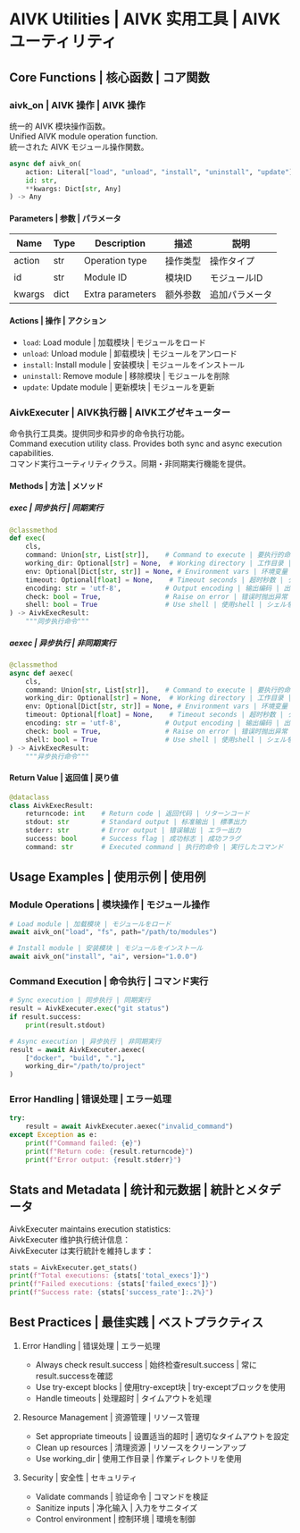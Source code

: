 # AIVK Utilities | AIVK 实用工具 | AIVK ユーティリティ

## Core Functions | 核心函数 | コア関数

### aivk_on | AIVK 操作 | AIVK 操作

统一的 AIVK 模块操作函数。  
Unified AIVK module operation function.  
統一された AIVK モジュール操作関数。

```python
async def aivk_on(
    action: Literal["load", "unload", "install", "uninstall", "update"],
    id: str,
    **kwargs: Dict[str, Any]
) -> Any
```

#### Parameters | 参数 | パラメータ

| Name | Type | Description | 描述 | 説明 |
|------|------|-------------|------|------|
| action | str | Operation type | 操作类型 | 操作タイプ |
| id | str | Module ID | 模块ID | モジュールID |
| kwargs | dict | Extra parameters | 额外参数 | 追加パラメータ |

#### Actions | 操作 | アクション

- `load`: Load module | 加载模块 | モジュールをロード
- `unload`: Unload module | 卸载模块 | モジュールをアンロード
- `install`: Install module | 安装模块 | モジュールをインストール
- `uninstall`: Remove module | 移除模块 | モジュールを削除
- `update`: Update module | 更新模块 | モジュールを更新

### AivkExecuter | AIVK执行器 | AIVKエグゼキューター

命令执行工具类。提供同步和异步的命令执行功能。  
Command execution utility class. Provides both sync and async execution capabilities.  
コマンド実行ユーティリティクラス。同期・非同期実行機能を提供。

#### Methods | 方法 | メソッド

##### exec | 同步执行 | 同期実行
```python
@classmethod
def exec(
    cls,
    command: Union[str, List[str]],    # Command to execute | 要执行的命令 | 実行するコマンド
    working_dir: Optional[str] = None,  # Working directory | 工作目录 | 作業ディレクトリ
    env: Optional[Dict[str, str]] = None, # Environment vars | 环境变量 | 環境変数
    timeout: Optional[float] = None,    # Timeout seconds | 超时秒数 | タイムアウト秒数
    encoding: str = 'utf-8',           # Output encoding | 输出编码 | 出力エンコーディング
    check: bool = True,                # Raise on error | 错误时抛出异常 | エラー時に例外を発生
    shell: bool = True                 # Use shell | 使用shell | シェルを使用
) -> AivkExecResult:
    """同步执行命令"""
```

##### aexec | 异步执行 | 非同期実行
```python
@classmethod
async def aexec(
    cls,
    command: Union[str, List[str]],    # Command to execute | 要执行的命令 | 実行するコマンド
    working_dir: Optional[str] = None,  # Working directory | 工作目录 | 作業ディレクトリ
    env: Optional[Dict[str, str]] = None, # Environment vars | 环境变量 | 環境変数
    timeout: Optional[float] = None,    # Timeout seconds | 超时秒数 | タイムアウト秒数
    encoding: str = 'utf-8',           # Output encoding | 输出编码 | 出力エンコーディング
    check: bool = True,                # Raise on error | 错误时抛出异常 | エラー時に例外を発生
    shell: bool = True                 # Use shell | 使用shell | シェルを使用
) -> AivkExecResult:
    """异步执行命令"""
```

#### Return Value | 返回值 | 戻り値

```python
@dataclass
class AivkExecResult:
    returncode: int    # Return code | 返回代码 | リターンコード
    stdout: str        # Standard output | 标准输出 | 標準出力
    stderr: str        # Error output | 错误输出 | エラー出力
    success: bool      # Success flag | 成功标志 | 成功フラグ
    command: str       # Executed command | 执行的命令 | 実行したコマンド
```

## Usage Examples | 使用示例 | 使用例

### Module Operations | 模块操作 | モジュール操作

```python
# Load module | 加载模块 | モジュールをロード
await aivk_on("load", "fs", path="/path/to/modules")

# Install module | 安装模块 | モジュールをインストール
await aivk_on("install", "ai", version="1.0.0")
```

### Command Execution | 命令执行 | コマンド実行

```python
# Sync execution | 同步执行 | 同期実行
result = AivkExecuter.exec("git status")
if result.success:
    print(result.stdout)

# Async execution | 异步执行 | 非同期実行
result = await AivkExecuter.aexec(
    ["docker", "build", "."],
    working_dir="/path/to/project"
)
```

### Error Handling | 错误处理 | エラー処理

```python
try:
    result = await AivkExecuter.aexec("invalid_command")
except Exception as e:
    print(f"Command failed: {e}")
    print(f"Return code: {result.returncode}")
    print(f"Error output: {result.stderr}")
```

## Stats and Metadata | 统计和元数据 | 統計とメタデータ

AivkExecuter maintains execution statistics:  
AivkExecuter 维护执行统计信息：  
AivkExecuter は実行統計を維持します：

```python
stats = AivkExecuter.get_stats()
print(f"Total executions: {stats['total_execs']}")
print(f"Failed executions: {stats['failed_execs']}")
print(f"Success rate: {stats['success_rate']:.2%}")
```

## Best Practices | 最佳实践 | ベストプラクティス

1. Error Handling | 错误处理 | エラー処理
   - Always check result.success | 始终检查result.success | 常にresult.successを確認
   - Use try-except blocks | 使用try-except块 | try-exceptブロックを使用
   - Handle timeouts | 处理超时 | タイムアウトを処理

2. Resource Management | 资源管理 | リソース管理
   - Set appropriate timeouts | 设置适当的超时 | 適切なタイムアウトを設定
   - Clean up resources | 清理资源 | リソースをクリーンアップ
   - Use working_dir | 使用工作目录 | 作業ディレクトリを使用

3. Security | 安全性 | セキュリティ
   - Validate commands | 验证命令 | コマンドを検証
   - Sanitize inputs | 净化输入 | 入力をサニタイズ
   - Control environment | 控制环境 | 環境を制御